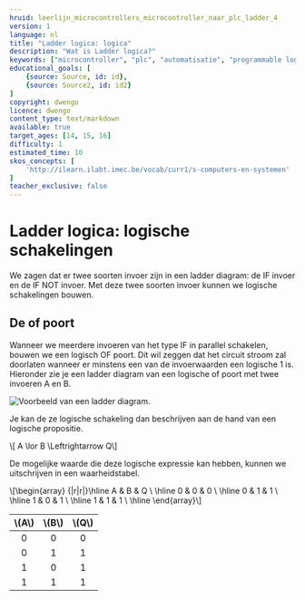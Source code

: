 ```yaml
---
hruid: leerlijn_microcontrollers_microcontroller_naar_plc_ladder_4
version: 1
language: nl
title: "Ladder logica: logica"
description: "Wat is Ladder logica?"
keywords: ["microcontroller", "plc", "automatisatie", "programmable logic controller", "µC", "ladder"]
educational_goals: [
    {source: Source, id: id}, 
    {source: Source2, id: id2}
]
copyright: dwengo
licence: dwengo
content_type: text/markdown
available: true
target_ages: [14, 15, 16]
difficulty: 1
estimated_time: 10
skos_concepts: [
    'http://ilearn.ilabt.imec.be/vocab/curr1/s-computers-en-systemen'
]
teacher_exclusive: false
---
```


# Ladder logica: logische schakelingen

We zagen dat er twee soorten invoer zijn in een ladder diagram: de IF invoer en de IF NOT invoer. Met deze twee soorten invoer kunnen we logische schakelingen bouwen.

## De of poort

Wanneer we meerdere invoeren van het type IF in parallel schakelen, bouwen we een logisch OF poort. Dit wil zeggen dat het circuit stroom zal doorlaten wanneer er minstens een van de invoerwaarden een logische 1 is. Hieronder zie je een ladder diagram van een logische of poort met twee invoeren A en B.

![Voorbeeld van een ladder diagram.](images/sample.png "Voorbeeld van een ladder diagram.")

Je kan de ze logische schakeling dan beschrijven aan de hand van een logische propositie.

\\[ A \lor B \Leftrightarrow Q\\]

De mogelijke waarde die deze logische expressie kan hebben, kunnen we uitschrijven in een waarheidstabel.

\\[\begin{array} {|r|r|}\hline A & B & Q \\ \hline 0 & 0 & 0 \\ \hline 0 & 1 & 1 \\ \hline 1 & 0 & 1 \\ \hline 1 & 1 & 1 \\ \hline  \end{array}\\]

| \\(A\\) | \\(B\\) | \\(Q\\) |
|:-:|:-:|:-:|
| 0 | 0 | 0 |
| 0 | 1 | 1 |
| 1 | 0 | 1 |
| 1 | 1 | 1 |